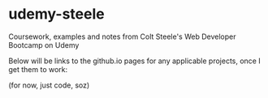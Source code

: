 # udemy-steele
Coursework, examples and notes from Colt Steele's Web Developer Bootcamp on Udemy

Below will be links to the github.io pages for any applicable projects, once I get them to work:

(for now, just code, soz)
